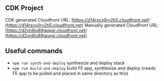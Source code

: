 ## CDK Project
CDK generated Cloudfront URL: [https://d14rsvv0ry2ti5.cloudfront.net](https://d14rsvv0ry2ti5.cloudfront.net) 
Manually generated Cloudfront URL: [https://d2vn6lo89gppgr.cloudfront.net](https://d2vn6lo89gppgr.cloudfront.net)

## Useful commands

* `npm run synth-and-deploy`   synthesize and deploy stack
* `npm run build-and-deploy`   build FE app, synthesize and deploy (needs FE app to be pulled and placed in same directory as this)
